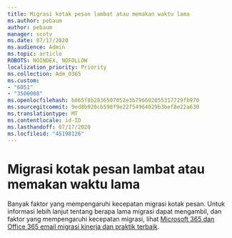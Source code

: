 ```yaml
---
title: Migrasi kotak pesan lambat atau memakan waktu lama
ms.author: pebaum
author: pebaum
manager: scotv
ms.date: 07/17/2020
ms.audience: Admin
ms.topic: article
ROBOTS: NOINDEX, NOFOLLOW
localization_priority: Priority
ms.collection: Adm_O365
ms.custom:
- "6051"
- "3500008"
ms.openlocfilehash: b065f8b2836507052e3b796602055317729fb970
ms.sourcegitcommit: 9ed8b920cb598f9e22f54964029b3bef8e22a630
ms.translationtype: MT
ms.contentlocale: id-ID
ms.lasthandoff: 07/17/2020
ms.locfileid: "45198126"
---
```

# <a name="mailbox-migration-is-slow-or-taking-a-long-time"></a>Migrasi kotak pesan lambat atau memakan waktu lama

Banyak faktor yang mempengaruhi kecepatan migrasi kotak pesan. Untuk informasi lebih lanjut tentang berapa lama migrasi dapat mengambil, dan faktor yang mempengaruhi kecepatan migrasi, lihat [Microsoft 365 dan Office 365 email migrasi kinerja dan praktik terbaik](https://docs.microsoft.com/exchange/mailbox-migration/office-365-migration-best-practices).